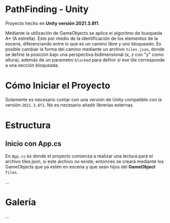 # PathFinding - Unity

Proyecto hecho en **Unity versión 2021.3.8f1**.

Mediante la utilización de GameObjects se aplica el algoritmo de busqueda A\* (A estrella). Esto por medio de la identificación de los elementos de la escena, diferenciando entre lo que es un camino libre y uno bloqueado. Es posible cambiar la forma del camino mediante un archivo `tiles.json`, donde se define la posición bajo una perspectiva bidimensional (x, z con "y" como altura), además de un parametro `blocked` para definir si ese tile corresponde a una sección bloqueada.

# Cómo Iniciar el Proyecto

Solamente es necesario contar con una versión de Unity compatible con la versión `2021.3.8f1`. No es necesario añadir librerías externas.

# Estructura

## Inicio con App.cs

En `App.cs` es donde el proyecto comienza a realizar una lectura para el archivo tiles.json, si este archivo no existe, entonces se creará mediante los GameObjects que ya estén en escena y que sean hijos del **GameObject** `Tiles`.

...

# Galería

...
